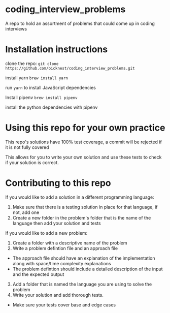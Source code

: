 # coding_interview_problems

A repo to hold an assortment of problems that could come up in coding interviews

# Installation instructions

clone the repo: `git clone https://github.com/bicknest/coding_interview_problems.git`

install yarn `brew install yarn`

run `yarn` to install JavaScript dependencies

Install pipenv `brew install pipenv`

install the python dependencies with pipenv


# Using this repo for your own practice

This repo's solutions have 100% test coverage, a commit will be rejected if it is not fully covered

This allows for you to write your own solution and use these tests to check if your solution is correct.


# Contributing to this repo

If you would like to add a solution in a different programming language:
1. Make sure that there is a testing solution in place for that language, if not, add one
2. Create a new folder in the problem's folder that is the name of the language then add your solution and tests

If you would like to add a new problem:
1. Create a folder with a descriptive name of the problem
2. Write a problem defintion file and an approach file
  * The approach file should have an explanation of the implementation along with space/time complexity explanations
  * The problem defintion should include a detailed description of the input and the expected output
3. Add a folder that is named the language you are using to solve the problem
4. Write your solution and add thorough tests.
  * Make sure your tests cover base and edge cases

